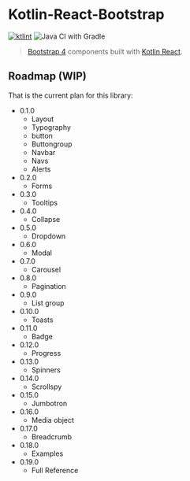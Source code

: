 # Kotlin-React-Bootstrap
[![ktlint](https://img.shields.io/badge/code%20style-%E2%9D%A4-FF4081.svg)](https://ktlint.github.io/)
![Java CI with Gradle](https://github.com/bjoernmayer/kotlin-react-bootstrap/workflows/Java%20CI%20with%20Gradle/badge.svg)

> [Bootstrap 4][bootstrap] components built with [Kotlin React][kotlin-react].

[bootstrap]: https://getbootstrap.com/
[kotlin-react]: https://github.com/JetBrains/kotlin-wrappers/tree/master/kotlin-react

## Roadmap (WIP)

That is the current plan for this library:

- 0.1.0
    - Layout
    - Typography
    - button
    - Buttongroup
    - Navbar
    - Navs
    - Alerts
- 0.2.0
    - Forms
- 0.3.0
    - Tooltips
- 0.4.0
    - Collapse
- 0.5.0
    - Dropdown
- 0.6.0
    - Modal
- 0.7.0
    - Carousel
- 0.8.0
    - Pagination
- 0.9.0
    - List group
- 0.10.0
    - Toasts
- 0.11.0
    - Badge
- 0.12.0
    - Progress
- 0.13.0
    - Spinners
- 0.14.0
    - Scrollspy
- 0.15.0
    - Jumbotron
- 0.16.0
    - Media object
- 0.17.0
    - Breadcrumb
- 0.18.0
    - Examples
- 0.19.0
    - Full Reference
